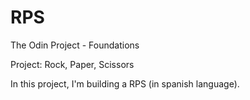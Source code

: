 # RPS

The Odin Project - Foundations

Project: Rock, Paper, Scissors

In this project, I'm building a RPS (in spanish language).
